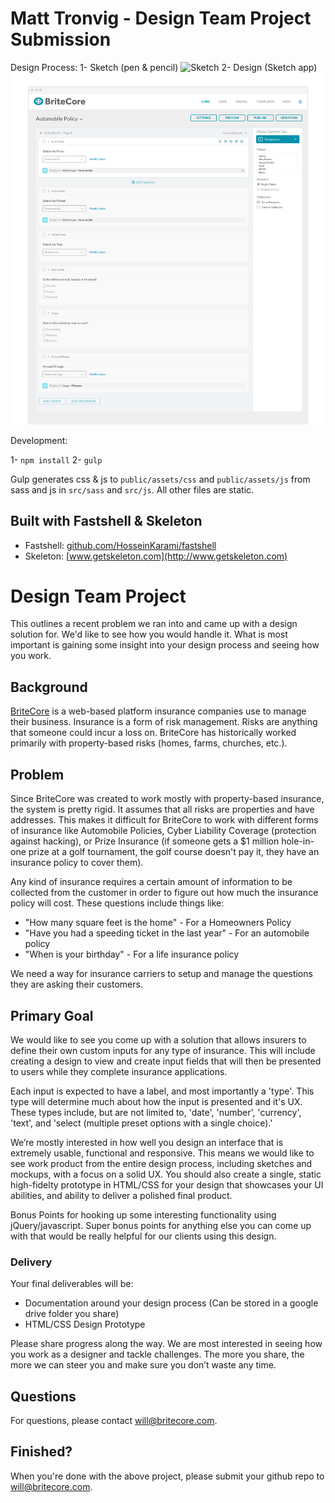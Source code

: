 # Matt Tronvig - Design Team Project Submission

Design Process: 
1- Sketch (pen & pencil) ![Sketch](https://github.com/Tronvig/DesignProject/raw/master/public/assets/img/ux/Form-Creator-App_ui-sketch.png "Sketched app design")
2- Design (Sketch app) ![Design](https://github.com/Tronvig/DesignProject/raw/master/public/assets/img/ux/Form-Creator-App_v2.png "UX design for app")

Development: 

1- `npm install`
2- `gulp`

Gulp generates css & js to `public/assets/css` and `public/assets/js` from sass and js in `src/sass` and `src/js`. All other files are static. 

## Built with Fastshell & Skeleton

* Fastshell: [github.com/HosseinKarami/fastshell](http://github.com/HosseinKarami/fastshell)
* Skeleton: [www.getskeleton.com](http://www.getskeleton.com)

# Design Team Project

This outlines a recent problem we ran into and came up with a design solution for. We'd like to see how you would handle it. What is most important is gaining some insight into your design process and seeing how you work.

## Background

[BriteCore](http://www.britecore.com/) is a web-based platform insurance companies use to manage their business. Insurance is a form of risk management. Risks are anything that someone could incur a loss on. BriteCore has historically worked primarily with property-based risks (homes, farms, churches, etc.).

## Problem

Since BriteCore was created to work mostly with property-based insurance, the system is pretty rigid. It assumes that all risks are properties and have addresses. This makes it difficult for BriteCore to work with different forms of insurance like Automobile Policies, Cyber Liability Coverage (protection against hacking), or Prize Insurance (if someone gets a $1 million hole-in-one prize at a golf tournament, the golf course doesn't pay it, they have an insurance policy to cover them).

Any kind of insurance requires a certain amount of information to be collected from the customer in order to figure out how much the insurance policy will cost. These questions include things like:

- "How many square feet is the home" - For a Homeowners Policy
- "Have you had a speeding ticket in the last year" - For an automobile policy
- "When is your birthday" - For a life insurance policy

We need a way for insurance carriers to setup and manage the questions they are asking their customers.

## Primary Goal

We would like to see you come up with a solution that allows insurers to define their own custom inputs for any type of insurance. This will include creating a design to view and create input fields that will then be presented to users while they complete insurance applications.

Each input is expected to have a label, and most importantly a 'type'. This type will determine much about how the input is presented and it's UX. These types include, but are not limited to, 'date', 'number', 'currency', 'text', and 'select (multiple preset options with a single choice).'

We’re mostly interested in how well you design an interface that is extremely usable, functional and responsive. This means we would like to see work product from the entire design process, including sketches and mockups, with a focus on a solid UX. You should also create a single, static high-fidelty prototype in HTML/CSS for your design that showcases your UI abilities, and ability to deliver a polished final product.

Bonus Points for hooking up some interesting functionality using jQuery/javascript. Super bonus points for anything else you can come up with that would be really helpful for our clients using this design.

### Delivery

Your final deliverables will be:
- Documentation around your design process (Can be stored in a google drive folder you share)
- HTML/CSS Design Prototype

Please share progress along the way. We are most interested in seeing how you work as a designer and tackle challenges. The more you share, the more we can steer you and make sure you don’t waste any time.

## Questions

For questions, please contact will@britecore.com.

## Finished?

When you're done with the above project, please submit your github repo to will@britecore.com.
